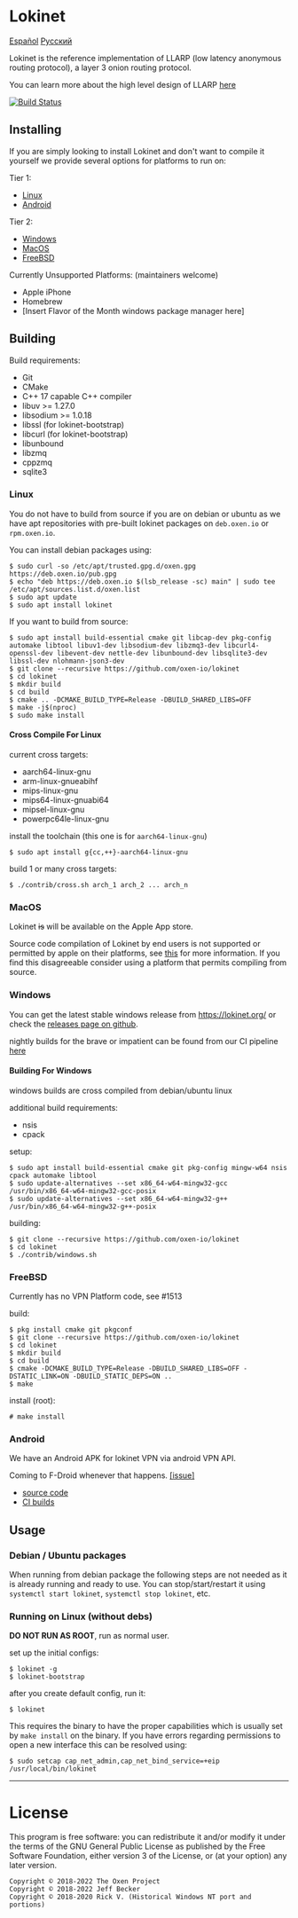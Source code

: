 # Lokinet

[Español](readme_es.md) [Русский](readme_ru.md)

Lokinet is the reference implementation of LLARP (low latency anonymous routing protocol), a layer 3 onion routing protocol.

You can learn more about the high level design of LLARP [here](docs/)

[![Build Status](https://ci.oxen.rocks/api/badges/oxen-io/lokinet/status.svg?ref=refs/heads/dev)](https://ci.oxen.rocks/oxen-io/lokinet)

## Installing

If you are simply looking to install Lokinet and don't want to compile it yourself we provide several options for platforms to run on:

Tier 1:

* [Linux](#linux-install)
* [Android](#apk-install)

Tier 2:

* [Windows](#windows-install)
* [MacOS](#mac-install)
* [FreeBSD](#freebsd-install)

Currently Unsupported Platforms: (maintainers welcome)

* Apple iPhone 
* Homebrew
* \[Insert Flavor of the Month windows package manager here\]

## Building

Build requirements:

* Git
* CMake
* C++ 17 capable C++ compiler
* libuv >= 1.27.0
* libsodium >= 1.0.18
* libssl (for lokinet-bootstrap)
* libcurl (for lokinet-bootstrap)
* libunbound
* libzmq
* cppzmq
* sqlite3

### Linux <span id="linux-install" />

You do not have to build from source if you are on debian or ubuntu as we have apt repositories with pre-built lokinet packages on `deb.oxen.io` or `rpm.oxen.io`.

You can install debian packages using:

    $ sudo curl -so /etc/apt/trusted.gpg.d/oxen.gpg https://deb.oxen.io/pub.gpg
    $ echo "deb https://deb.oxen.io $(lsb_release -sc) main" | sudo tee /etc/apt/sources.list.d/oxen.list
    $ sudo apt update
    $ sudo apt install lokinet


If you want to build from source:

    $ sudo apt install build-essential cmake git libcap-dev pkg-config automake libtool libuv1-dev libsodium-dev libzmq3-dev libcurl4-openssl-dev libevent-dev nettle-dev libunbound-dev libsqlite3-dev libssl-dev nlohmann-json3-dev
    $ git clone --recursive https://github.com/oxen-io/lokinet
    $ cd lokinet
    $ mkdir build
    $ cd build
    $ cmake .. -DCMAKE_BUILD_TYPE=Release -DBUILD_SHARED_LIBS=OFF
    $ make -j$(nproc)
    $ sudo make install


#### Cross Compile For Linux <span id="linux-cross" />

current cross targets:

* aarch64-linux-gnu
* arm-linux-gnueabihf
* mips-linux-gnu
* mips64-linux-gnuabi64
* mipsel-linux-gnu
* powerpc64le-linux-gnu



install the toolchain (this one is for `aarch64-linux-gnu`)

    $ sudo apt install g{cc,++}-aarch64-linux-gnu

build 1 or many cross targets:

    $ ./contrib/cross.sh arch_1 arch_2 ... arch_n

### MacOS <span id="mac-install" />

Lokinet ~~is~~ will be available on the Apple App store.

Source code compilation of Lokinet by end users is not supported or permitted by apple on their platforms, see [this](contrib/macos/README.txt) for more information. If you find this disagreeable consider using a platform that permits compiling from source.

### Windows <span id="windows-install" />

You can get the latest stable windows release from https://lokinet.org/ or check the [releases page on github](https://github.com/oxen-io/lokinet/releases).

nightly builds for the brave or impatient can be found from our CI pipeline [here](https://oxen.rocks/oxen-io/lokinet/)

#### Building For Windows <span id="win32-cross" />

windows builds are cross compiled from debian/ubuntu linux

additional build requirements:

* nsis
* cpack

setup:

    $ sudo apt install build-essential cmake git pkg-config mingw-w64 nsis cpack automake libtool
    $ sudo update-alternatives --set x86_64-w64-mingw32-gcc /usr/bin/x86_64-w64-mingw32-gcc-posix
    $ sudo update-alternatives --set x86_64-w64-mingw32-g++ /usr/bin/x86_64-w64-mingw32-g++-posix

building:

    $ git clone --recursive https://github.com/oxen-io/lokinet
    $ cd lokinet
    $ ./contrib/windows.sh

### FreeBSD <span id="freebsd-install" />

Currently has no VPN Platform code, see #1513

build:

    $ pkg install cmake git pkgconf
    $ git clone --recursive https://github.com/oxen-io/lokinet
    $ cd lokinet
    $ mkdir build
    $ cd build
    $ cmake -DCMAKE_BUILD_TYPE=Release -DBUILD_SHARED_LIBS=OFF -DSTATIC_LINK=ON -DBUILD_STATIC_DEPS=ON ..
    $ make

install (root):

    # make install
    
### Android <span id="apk-install" />

We have an Android APK for lokinet VPN via android VPN API. 

Coming to F-Droid whenever that happens. [[issue]](https://github.com/oxen-io/lokinet-flutter-app/issues/8)

* [source code](https://github.com/oxen-io/lokinet-flutter-app)
* [CI builds](https://oxen.rocks/oxen-io/lokinet/)

## Usage

### Debian / Ubuntu packages <span id="systemd-linux-usage" />

When running from debian package the following steps are not needed as it is already running and
ready to use.  You can stop/start/restart it using `systemctl start lokinet`, `systemctl stop
lokinet`, etc.

### Running on Linux (without debs) <span id="arcane-linux-usage" />

**DO NOT RUN AS ROOT**, run as normal user.

set up the initial configs:

    $ lokinet -g
    $ lokinet-bootstrap

after you create default config, run it:

    $ lokinet

This requires the binary to have the proper capabilities which is usually set by `make install` on the binary. If you have errors regarding permissions to open a new interface this can be resolved using:

    $ sudo setcap cap_net_admin,cap_net_bind_service=+eip /usr/local/bin/lokinet


----

# License

This program is free software: you can redistribute it and/or modify
it under the terms of the GNU General Public License as published by
the Free Software Foundation, either version 3 of the License, or
(at your option) any later version.

```
Copyright © 2018-2022 The Oxen Project
Copyright © 2018-2022 Jeff Becker
Copyright © 2018-2020 Rick V. (Historical Windows NT port and portions)
```
